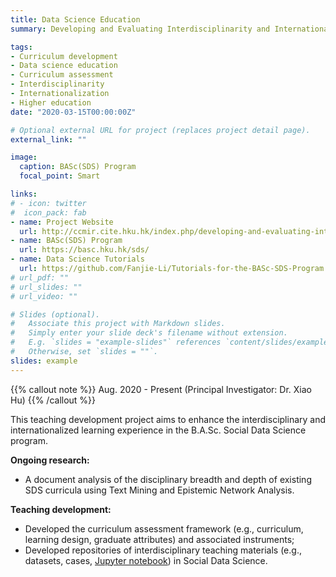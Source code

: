 ```yaml
---
title: Data Science Education
summary: Developing and Evaluating Interdisciplinarity and Internationalization in the Curriculum of Bachelor of Arts and Sciences in Social Data Science.

tags:
- Curriculum development
- Data science education
- Curriculum assessment
- Interdisciplinarity
- Internationalization
- Higher education
date: "2020-03-15T00:00:00Z"

# Optional external URL for project (replaces project detail page).
external_link: ""

image:
  caption: BASc(SDS) Program
  focal_point: Smart

links:
# - icon: twitter
#  icon_pack: fab
- name: Project Website
  url: http://ccmir.cite.hku.hk/index.php/developing-and-evaluating-interdisciplinarity-and-internationalization-in-data-science-education/
- name: BASc(SDS) Program
  url: https://basc.hku.hk/sds/
- name: Data Science Tutorials
  url: https://github.com/Fanjie-Li/Tutorials-for-the-BASc-SDS-Program
# url_pdf: ""
# url_slides: ""
# url_video: ""

# Slides (optional).
#   Associate this project with Markdown slides.
#   Simply enter your slide deck's filename without extension.
#   E.g. `slides = "example-slides"` references `content/slides/example-slides.md`.
#   Otherwise, set `slides = ""`.
slides: example
---
```


{{% callout note %}}
Aug. 2020 - Present (Principal Investigator: Dr. Xiao Hu)
{{% /callout %}}

This teaching development project aims to enhance the interdisciplinary and internationalized learning experience in the B.A.Sc. Social Data Science program.

**Ongoing research:**
- A document analysis of the disciplinary breadth and depth of existing SDS curricula using Text Mining and Epistemic Network Analysis.

**Teaching development:**
- Developed the curriculum assessment framework (e.g., curriculum, learning design, graduate attributes) and associated instruments;
- Developed repositories of interdisciplinary teaching materials (e.g., datasets, cases, [Jupyter notebook](https://github.com/Fanjie-Li/Tutorials-for-the-BASc-SDS-Program/blob/main/Wisconsin%20Breast%20Cancer%20Dataset%20(Sample%20Task).ipynb)) in Social Data Science.
